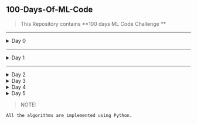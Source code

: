 ## 100-Days-Of-ML-Code

> This Repository contains **100 days ML Code Challenge **

---
<details>
 <summary> Day 0 </summary>
* July 6, 2018 Simple Linear Regression
 
  Link to work: [Sample Example](https://github.com/nitesh009/100-Days-Of-ML-Code/tree/master/Simple%20Linear%20Regression
 "Example")
</details>

---
<details>
 <summary> Day 1 </summary>
 * July 7, 2018 Support Vector Regression

Link to work: [Sample Example](https://github.com/nitesh009/100-Days-Of-ML-Code/tree/master/SVR)
</details>

---
<details>
 <summary> Day 2 </summary>
* July 9, 2018 Multiple Regression
Link to work: [Sample Example](https://github.com/nitesh009/100-Days-Of-ML-Code/tree/master/Multiple%20Linear%20Regression)
</details>


<details>
 <summary> Day 3 </summary>
* July 12, 2018 Logistic Regression

Link to work: [Sample Example](https://github.com/nitesh009/100-Days-Of-ML-Code/tree/master/Logistic%20Regression)
</details>


<details>
 <summary> Day 4 </summary>
* July 14, 2018 SVM

Link to work: [Sample Example](https://github.com/nitesh009/100-Days-Of-ML-Code/tree/master/Logistic%20Regression)
</details>



<details>
 <summary> Day 5 </summary>
* July 15, 2018 KNN

Link to work: [Sample Example](https://github.com/nitesh009/100-Days-Of-ML-Code/tree/master/Logistic%20Regression)
</details>



> NOTE: 
``` bash
All the algorithms are implemented using Python.
```
